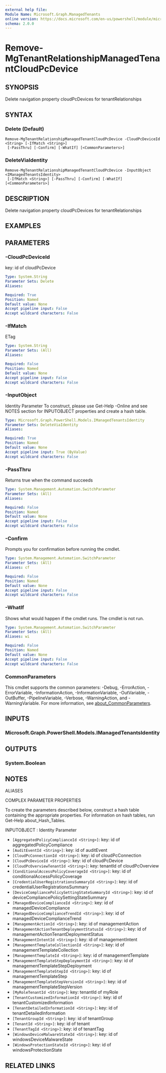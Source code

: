 ```yaml
---
external help file:
Module Name: Microsoft.Graph.ManagedTenants
online version: https://docs.microsoft.com/en-us/powershell/module/microsoft.graph.managedtenants/remove-mgtenantrelationshipmanagedtenantcloudpcdevice
schema: 2.0.0
---
```


# Remove-MgTenantRelationshipManagedTenantCloudPcDevice

## SYNOPSIS
Delete navigation property cloudPcDevices for tenantRelationships

## SYNTAX

### Delete (Default)
```
Remove-MgTenantRelationshipManagedTenantCloudPcDevice -CloudPcDeviceId <String> [-IfMatch <String>]
 [-PassThru] [-Confirm] [-WhatIf] [<CommonParameters>]
```

### DeleteViaIdentity
```
Remove-MgTenantRelationshipManagedTenantCloudPcDevice -InputObject <IManagedTenantsIdentity>
 [-IfMatch <String>] [-PassThru] [-Confirm] [-WhatIf] [<CommonParameters>]
```

## DESCRIPTION
Delete navigation property cloudPcDevices for tenantRelationships

## EXAMPLES

## PARAMETERS

### -CloudPcDeviceId
key: id of cloudPcDevice

```yaml
Type: System.String
Parameter Sets: Delete
Aliases:

Required: True
Position: Named
Default value: None
Accept pipeline input: False
Accept wildcard characters: False
```

### -IfMatch
ETag

```yaml
Type: System.String
Parameter Sets: (All)
Aliases:

Required: False
Position: Named
Default value: None
Accept pipeline input: False
Accept wildcard characters: False
```

### -InputObject
Identity Parameter
To construct, please use Get-Help -Online and see NOTES section for INPUTOBJECT properties and create a hash table.

```yaml
Type: Microsoft.Graph.PowerShell.Models.IManagedTenantsIdentity
Parameter Sets: DeleteViaIdentity
Aliases:

Required: True
Position: Named
Default value: None
Accept pipeline input: True (ByValue)
Accept wildcard characters: False
```

### -PassThru
Returns true when the command succeeds

```yaml
Type: System.Management.Automation.SwitchParameter
Parameter Sets: (All)
Aliases:

Required: False
Position: Named
Default value: None
Accept pipeline input: False
Accept wildcard characters: False
```

### -Confirm
Prompts you for confirmation before running the cmdlet.

```yaml
Type: System.Management.Automation.SwitchParameter
Parameter Sets: (All)
Aliases: cf

Required: False
Position: Named
Default value: None
Accept pipeline input: False
Accept wildcard characters: False
```

### -WhatIf
Shows what would happen if the cmdlet runs.
The cmdlet is not run.

```yaml
Type: System.Management.Automation.SwitchParameter
Parameter Sets: (All)
Aliases: wi

Required: False
Position: Named
Default value: None
Accept pipeline input: False
Accept wildcard characters: False
```

### CommonParameters
This cmdlet supports the common parameters: -Debug, -ErrorAction, -ErrorVariable, -InformationAction, -InformationVariable, -OutVariable, -OutBuffer, -PipelineVariable, -Verbose, -WarningAction, and -WarningVariable. For more information, see [about_CommonParameters](http://go.microsoft.com/fwlink/?LinkID=113216).

## INPUTS

### Microsoft.Graph.PowerShell.Models.IManagedTenantsIdentity

## OUTPUTS

### System.Boolean

## NOTES

ALIASES

COMPLEX PARAMETER PROPERTIES

To create the parameters described below, construct a hash table containing the appropriate properties. For information on hash tables, run Get-Help about_Hash_Tables.


INPUTOBJECT <IManagedTenantsIdentity>: Identity Parameter
  - `[AggregatedPolicyComplianceId <String>]`: key: id of aggregatedPolicyCompliance
  - `[AuditEventId <String>]`: key: id of auditEvent
  - `[CloudPcConnectionId <String>]`: key: id of cloudPcConnection
  - `[CloudPcDeviceId <String>]`: key: id of cloudPcDevice
  - `[CloudPcOverviewTenantId <String>]`: key: tenantId of cloudPcOverview
  - `[ConditionalAccessPolicyCoverageId <String>]`: key: id of conditionalAccessPolicyCoverage
  - `[CredentialUserRegistrationsSummaryId <String>]`: key: id of credentialUserRegistrationsSummary
  - `[DeviceCompliancePolicySettingStateSummaryId <String>]`: key: id of deviceCompliancePolicySettingStateSummary
  - `[ManagedDeviceComplianceId <String>]`: key: id of managedDeviceCompliance
  - `[ManagedDeviceComplianceTrendId <String>]`: key: id of managedDeviceComplianceTrend
  - `[ManagementActionId <String>]`: key: id of managementAction
  - `[ManagementActionTenantDeploymentStatusId <String>]`: key: id of managementActionTenantDeploymentStatus
  - `[ManagementIntentId <String>]`: key: id of managementIntent
  - `[ManagementTemplateCollectionId <String>]`: key: id of managementTemplateCollection
  - `[ManagementTemplateId <String>]`: key: id of managementTemplate
  - `[ManagementTemplateStepDeploymentId <String>]`: key: id of managementTemplateStepDeployment
  - `[ManagementTemplateStepId <String>]`: key: id of managementTemplateStep
  - `[ManagementTemplateStepVersionId <String>]`: key: id of managementTemplateStepVersion
  - `[MyRoleTenantId <String>]`: key: tenantId of myRole
  - `[TenantCustomizedInformationId <String>]`: key: id of tenantCustomizedInformation
  - `[TenantDetailedInformationId <String>]`: key: id of tenantDetailedInformation
  - `[TenantGroupId <String>]`: key: id of tenantGroup
  - `[TenantId <String>]`: key: id of tenant
  - `[TenantTagId <String>]`: key: id of tenantTag
  - `[WindowsDeviceMalwareStateId <String>]`: key: id of windowsDeviceMalwareState
  - `[WindowsProtectionStateId <String>]`: key: id of windowsProtectionState

## RELATED LINKS

